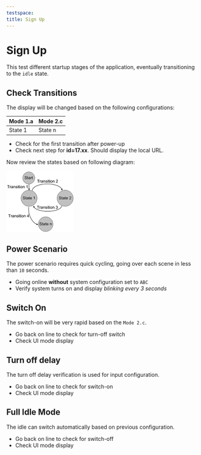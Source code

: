 ```yaml
---
testspace:
title: Sign Up
---
```


# Sign Up
This test different startup stages of the application, eventually transitioning to the `idle` state. 

## Check Transitions
The display will be changed based on the following configurations: 

Mode 1.a | Mode 2.c
-------- | --------
 State 1 | State n

- Check for the first transition after power-up
- Check next step for **id=17.xx**. Should display the local URL. 

Now review the states based on following diagram:

![states](./states.png "State machine")

## Power Scenario
The power scenario requires quick cycling, going over each scene in less than `10` seconds.

- Going online **without** system configuration set to `ABC`
- Verify system turns on and display *blinking every 3 seconds*

## Switch On
The switch-on will be very rapid based on the `Mode 2.c`. 

- Go back on line to check for turn-off switch
- Check UI mode display

## Turn off delay
The turn off delay verification is used for input configuration.

- Go back on line to check for switch-on
- Check UI mode display

## Full Idle Mode
The idle can switch automatically based on previous configuration.

- Go back on line to check for switch-off
- Check UI mode display

